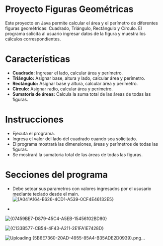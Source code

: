 # Proyecto Figuras Geométricas

Este proyecto en Java permite calcular el área y el perímetro de diferentes figuras geométricas: Cuadrado, Triángulo, Rectángulo y Círculo. El programa solicita al usuario ingresar datos de la figura y muestra los cálculos correspondientes.


# Características

- **Cuadrado:** Ingresar el lado, calcular área y perímetro.
- **Triángulo:** Asignar base, altura y lado, calcular área y perímetro.
- **Rectángulo:** Asignar base y altura, calcular área y perímetro.
- **Círculo:** Asignar radio, calcular área y perímetro.
- **Sumatoria de áreas:** Calcula la suma total de las áreas de todas las figuras.

# Instrucciones

- Ejecuta el programa.
- Ingresa el valor del lado del cuadrado cuando sea solicitado.
- El programa mostrará las dimensiones, áreas y perímetros de todas las figuras.
- Se mostrará la sumatoria total de las áreas de todas las figuras.

# Secciones del programa
- Debe setear sus parametros con valores ingresados por el ususario mediante teclado desde el main.
![{A041A164-E626-4CD1-A539-0CF4E46132E5}](https://github.com/user-attachments/assets/b1b588bd-3e31-4c6d-8436-cf63c99c66c1)

- 

![{07459BE7-D879-45C4-A5EB-15456102BD80}](https://github.com/user-attachments/assets/6d29f22f-59fd-47d2-a47f-41e0285cc384)

![{C133B577-CB54-4F43-A211-2E1FA1E7428D}](https://github.com/user-attachments/assets/66f5ec38-e37b-4238-8685-8a2355d0492f)

![Uploading {5B6E7360-20AD-4955-85A4-B35ADE2D0939}.png…]()



